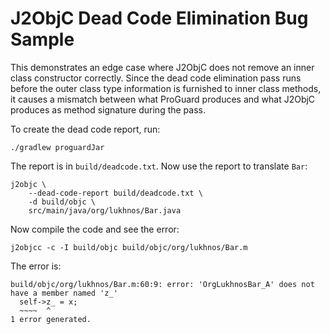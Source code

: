 J2ObjC Dead Code Elimination Bug Sample
=======================================

This demonstrates an edge case where J2ObjC does not remove an inner class
constructor correctly. Since the dead code elimination pass runs before the
outer class type information is furnished to inner class methods, it causes
a mismatch between what ProGuard produces and what J2ObjC produces as method
signature during the pass.

To create the dead code report, run:

    ./gradlew proguardJar

The report is in `build/deadcode.txt`. Now use the report to translate `Bar`:

    j2objc \
        --dead-code-report build/deadcode.txt \
        -d build/objc \
        src/main/java/org/lukhnos/Bar.java

Now compile the code and see the error:

    j2objcc -c -I build/objc build/objc/org/lukhnos/Bar.m

The error is:

```
build/objc/org/lukhnos/Bar.m:60:9: error: 'OrgLukhnosBar_A' does not have a member named 'z_'
  self->z_ = x;
  ~~~~  ^
1 error generated.
```

